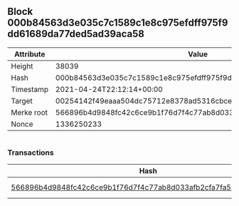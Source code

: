 ## Block 000b84563d3e035c7c1589c1e8c975efdff975f9dd61689da77ded5ad39aca58

Attribute | Value
--- | ---
Height | 38039
Hash | 000b84563d3e035c7c1589c1e8c975efdff975f9dd61689da77ded5ad39aca58
Timestamp | 2021-04-24T22:12:14+00:00
Target | 00254142f49eaaa504dc75712e8378ad5316cbcead634704b3734b6271167cc4
Merke root | 566896b4d9848fc42c6ce9b1f76d7f4c77ab8d033afb2cfa7fa5b061ad827457
Nonce | 1336250233

```

```

### Transactions

Hash | Amount
--- | ---
[566896b4d9848fc42c6ce9b1f76d7f4c77ab8d033afb2cfa7fa5b061ad827457](566896b4d9848fc42c6ce9b1f76d7f4c77ab8d033afb2cfa7fa5b061ad827457.md) | 10.00000000 SKEPTI 
